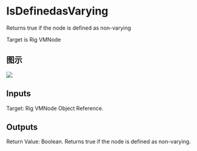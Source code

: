 # IsDefinedasVarying

Returns true if the node is defined as non-varying

Target is Rig VMNode

## 图示

![]($-20221218-20452530.png)

## Inputs

Target: Rig VMNode Object Reference.  

## Outputs

Return Value: Boolean. Returns true if the node is defined as non-varying.

